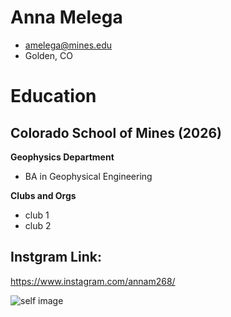 # Anna Melega
- amelega@mines.edu
- Golden, CO

# Education
## Colorado School of Mines (2026)
**Geophysics Department**
- BA in Geophysical Engineering 

**Clubs and Orgs**
- club 1
- club 2

## Instgram Link:
https://www.instagram.com/annam268/

![self image](https://en.wikipedia.org/wiki/Colorado_School_of_Mines#/media/File:Colorado_School_of_Mines_seal.svg)

